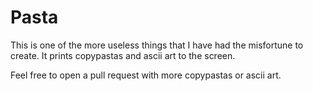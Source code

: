 # Pasta

This is one of the more useless things that I have had the misfortune to create. It prints copypastas and ascii art to the screen. 

Feel free to open a pull request with more copypastas or ascii art.


